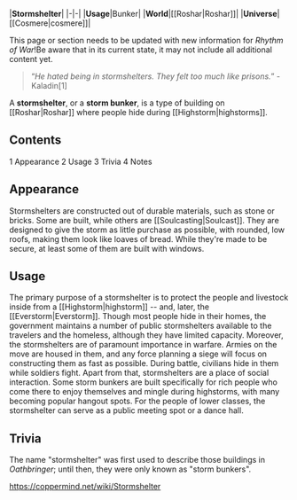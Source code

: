 |**Stormshelter**|
|-|-|
|**Usage**|Bunker|
|**World**|[[Roshar\|Roshar]]|
|**Universe**|[[Cosmere\|cosmere]]|

This page or section needs to be updated with new information for *Rhythm of War*!Be aware that in its current state, it may not include all additional content yet.

>“*He hated being in stormshelters. They felt too much like prisons.*”
\-Kaladin[1]


A **stormshelter**, or a **storm bunker**, is a type of building on [[Roshar\|Roshar]] where people hide during [[Highstorm\|highstorms]].

## Contents

1 Appearance
2 Usage
3 Trivia
4 Notes


## Appearance
Stormshelters are constructed out of durable materials, such as stone or bricks. Some are built, while others are [[Soulcasting\|Soulcast]]. They are designed to give the storm as little purchase as possible, with rounded, low roofs, making them look like loaves of bread. While they're made to be secure, at least some of them are built with windows.

## Usage
The primary purpose of a stormshelter is to protect the people and livestock inside from a [[Highstorm\|highstorm]] -- and, later, the [[Everstorm\|Everstorm]]. Though most people hide in their homes, the government maintains a number of public stormshelters available to the travelers and the homeless, although they have limited capacity. Moreover, the stormshelters are of paramount importance in warfare. Armies on the move are housed in them, and any force planning a siege will focus on constructing them as fast as possible. During battle, civilians hide in them while soldiers fight.
Apart from that, stormshelters are a place of social interaction. Some storm bunkers are built specifically for rich people who come there to enjoy themselves and mingle during highstorms, with many becoming popular hangout spots. For the people of lower classes, the stormshelter can serve as a public meeting spot or a dance hall.

## Trivia
The name "stormshelter" was first used to describe those buildings in *Oathbringer*; until then, they were only known as "storm bunkers".


https://coppermind.net/wiki/Stormshelter